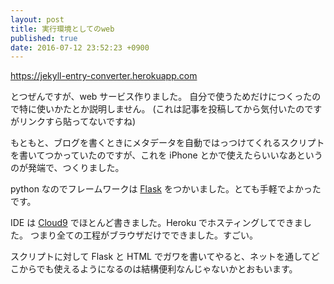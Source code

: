 ```yaml
---
layout: post
title: 実行環境としてのweb
published: true
date: 2016-07-12 23:52:23 +0900
---
```


https://jekyll-entry-converter.herokuapp.com

とつぜんですが、web サービス作りました。
自分で使うためだけにつくったので特に使いかたとか説明しません。
(これは記事を投稿してから気付いたのですがリンクすら貼ってないですね)

もともと、ブログを書くときにメタデータを自動ではっつけてくれるスクリプトを書いてつかっていたのですが、これを iPhone とかで使えたらいいなあというのが発端で、つくりました。

python なのでフレームワークは [Flask](http://flask.pocoo.org) をつかいました。とても手軽でよかったです。

IDE は [Cloud9](https://c9.io) でほとんど書きました。Heroku でホスティングしてできました。
つまり全ての工程がブラウザだけでできました。すごい。

スクリプトに対して Flask と HTML でガワを書いてやると、ネットを通してどこからでも使えるようになるのは結構便利なんじゃないかとおもいます。
